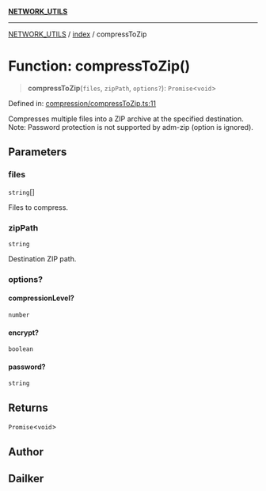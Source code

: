 [**NETWORK_UTILS**](../../README.md)

***

[NETWORK_UTILS](../../README.md) / [index](../README.md) / compressToZip

# Function: compressToZip()

> **compressToZip**(`files`, `zipPath`, `options?`): `Promise`\<`void`\>

Defined in: [compression/compressToZip.ts:11](https://github.com/dailker/everyutil-js/blob/7799f3f003cb23f425be3f1c83c38483e2648188/src/compression/compressToZip.ts#L11)

Compresses multiple files into a ZIP archive at the specified destination.
Note: Password protection is not supported by adm-zip (option is ignored).

## Parameters

### files

`string`[]

Files to compress.

### zipPath

`string`

Destination ZIP path.

### options?

#### compressionLevel?

`number`

#### encrypt?

`boolean`

#### password?

`string`

## Returns

`Promise`\<`void`\>

## Author

## Dailker
